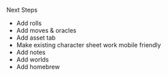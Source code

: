Next Steps

- Add rolls
- Add moves & oracles
- Add asset tab
- Make existing character sheet work mobile friendly
- Add notes
- Add worlds
- Add homebrew
